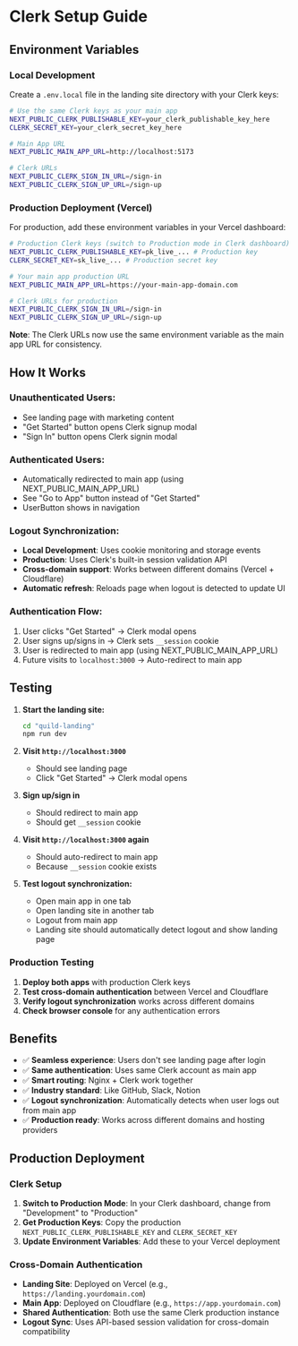 # Clerk Setup Guide

## Environment Variables

### Local Development
Create a `.env.local` file in the landing site directory with your Clerk keys:

```bash
# Use the same Clerk keys as your main app
NEXT_PUBLIC_CLERK_PUBLISHABLE_KEY=your_clerk_publishable_key_here
CLERK_SECRET_KEY=your_clerk_secret_key_here

# Main App URL
NEXT_PUBLIC_MAIN_APP_URL=http://localhost:5173

# Clerk URLs
NEXT_PUBLIC_CLERK_SIGN_IN_URL=/sign-in
NEXT_PUBLIC_CLERK_SIGN_UP_URL=/sign-up
```

### Production Deployment (Vercel)
For production, add these environment variables in your Vercel dashboard:

```bash
# Production Clerk keys (switch to Production mode in Clerk dashboard)
NEXT_PUBLIC_CLERK_PUBLISHABLE_KEY=pk_live_... # Production key
CLERK_SECRET_KEY=sk_live_... # Production secret key

# Your main app production URL
NEXT_PUBLIC_MAIN_APP_URL=https://your-main-app-domain.com

# Clerk URLs for production
NEXT_PUBLIC_CLERK_SIGN_IN_URL=/sign-in
NEXT_PUBLIC_CLERK_SIGN_UP_URL=/sign-up
```

**Note**: The Clerk URLs now use the same environment variable as the main app URL for consistency.

## How It Works

### **Unauthenticated Users:**
- See landing page with marketing content
- "Get Started" button opens Clerk signup modal
- "Sign In" button opens Clerk signin modal

### **Authenticated Users:**
- Automatically redirected to main app (using NEXT_PUBLIC_MAIN_APP_URL)
- See "Go to App" button instead of "Get Started"
- UserButton shows in navigation

### **Logout Synchronization:**
- **Local Development**: Uses cookie monitoring and storage events
- **Production**: Uses Clerk's built-in session validation API
- **Cross-domain support**: Works between different domains (Vercel + Cloudflare)
- **Automatic refresh**: Reloads page when logout is detected to update UI

### **Authentication Flow:**
1. User clicks "Get Started" → Clerk modal opens
2. User signs up/signs in → Clerk sets `__session` cookie
3. User is redirected to main app (using NEXT_PUBLIC_MAIN_APP_URL)
4. Future visits to `localhost:3000` → Auto-redirect to main app

## Testing

1. **Start the landing site:**
   ```bash
   cd "quild-landing"
   npm run dev
   ```

2. **Visit `http://localhost:3000`**
   - Should see landing page
   - Click "Get Started" → Clerk modal opens

3. **Sign up/sign in**
   - Should redirect to main app
   - Should get `__session` cookie

4. **Visit `http://localhost:3000` again**
   - Should auto-redirect to main app
   - Because `__session` cookie exists

5. **Test logout synchronization:**
   - Open main app in one tab
   - Open landing site in another tab
   - Logout from main app
   - Landing site should automatically detect logout and show landing page

### **Production Testing**
1. **Deploy both apps** with production Clerk keys
2. **Test cross-domain authentication** between Vercel and Cloudflare
3. **Verify logout synchronization** works across different domains
4. **Check browser console** for any authentication errors

## Benefits

- ✅ **Seamless experience**: Users don't see landing page after login
- ✅ **Same authentication**: Uses same Clerk account as main app
- ✅ **Smart routing**: Nginx + Clerk work together
- ✅ **Industry standard**: Like GitHub, Slack, Notion
- ✅ **Logout synchronization**: Automatically detects when user logs out from main app
- ✅ **Production ready**: Works across different domains and hosting providers

## Production Deployment

### **Clerk Setup**
1. **Switch to Production Mode**: In your Clerk dashboard, change from "Development" to "Production"
2. **Get Production Keys**: Copy the production `NEXT_PUBLIC_CLERK_PUBLISHABLE_KEY` and `CLERK_SECRET_KEY`
3. **Update Environment Variables**: Add these to your Vercel deployment

### **Cross-Domain Authentication**
- **Landing Site**: Deployed on Vercel (e.g., `https://landing.yourdomain.com`)
- **Main App**: Deployed on Cloudflare (e.g., `https://app.yourdomain.com`)
- **Shared Authentication**: Both use the same Clerk production instance
- **Logout Sync**: Uses API-based session validation for cross-domain compatibility

